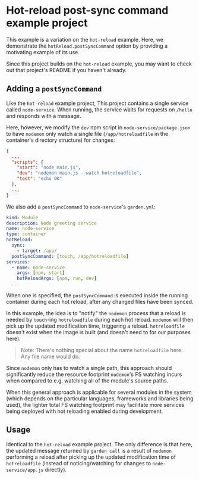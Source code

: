 # Hot-reload post-sync command example project

This example is a variation on the `hot-reload` example. Here, we demonstrate the `hotReload.postSyncCommand` option by providing a motivating example of its use.

Since this project builds on the `hot-reload` example, you may want to check out that project's README if you haven't already.

## Adding a `postSyncCommand`

Like the `hot-reload` example project, This project contains a single service called `node-service`. When running, the service waits for requests on `/hello` and responds with a message.

Here, however, we modify the `dev` npm script in `node-service/package.json` to have `nodemon` only watch a single file (`/app/hotreloadfile` in the container's directory structure) for changes:

```json
{
  ...
  "scripts": {
    "start": "node main.js",
    "dev": "nodemon main.js --watch hotreloadfile",
    "test": "echo OK"
  },
  ...
}
```

We also add a `postSyncCommand` to `node-service`'s `garden.yml`:

```yaml
kind: Module
description: Node greeting service
name: node-service
type: container
hotReload:
  sync:
    - target: /app/
  postSyncCommand: [touch, /app/hotreloadfile]
services:
  - name: node-service
    args: [npm, start]
    hotReloadArgs: [npm, run, dev]
  ...
```

When one is specified, the `postSyncCommand` is executed inside the running container during each hot reload, after any changed files have been synced.

In this example, the idea is to "notify" the `nodemon` process that a reload is needed by `touch`-ing  `hotreloadfile` during each hot reload. `nodemon` will then pick up the updated modification time, triggering a reload. `hotreloadfile` doesn't exist when the image is built (and doesn't need to for our purposes here).

> Note: There's nothing special about the name `hotreloadfile` here. Any file name would do.

Since `nodemon` only has to watch a single path, this approach should significantly reduce the resource footprint `nodemon`'s FS watching incurs when compared to e.g. watching all of the module's source paths.

When this general approach is applicable for several modules in the system (which depends on the particular languages, frameworks and libraries being used), the lighter total FS watching footprint may facilitate more services being deployed with hot reloading enabled during development.

## Usage

Identical to the `hot-reload` example project. The only difference is that here, the updated message returned by `garden call` is a result of `nodemon` performing a reload after picking up the updated modification time of `hotreloadfile` (instead of noticing/watching for changes to `node-service/app.js` directly).